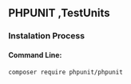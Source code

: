 ## PHPUNIT ,TestUnits

### Instalation Process
#### Command Line:

```
composer require phpunit/phpunit
```
